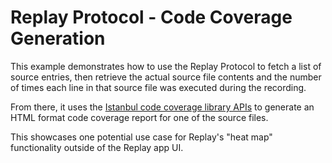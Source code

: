 # Replay Protocol - Code Coverage Generation

This example demonstrates how to use the Replay Protocol to fetch a list of source entries, then retrieve the actual source file contents and the number of times each line in that source file was executed during the recording.

From there, it uses the [Istanbul code coverage library APIs](https://istanbul.js.org/) to generate an HTML format code coverage report for one of the source files.

This showcases one potential use case for Replay's "heat map" functionality outside of the Replay app UI.
